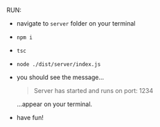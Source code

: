 RUN:
- navigate to `server` folder on your terminal
- `npm i`
- `tsc`
- `node ./dist/server/index.js`
- you should see the message...

    >Server has started and runs on port: 1234

    ...appear on your terminal.
- have fun!
